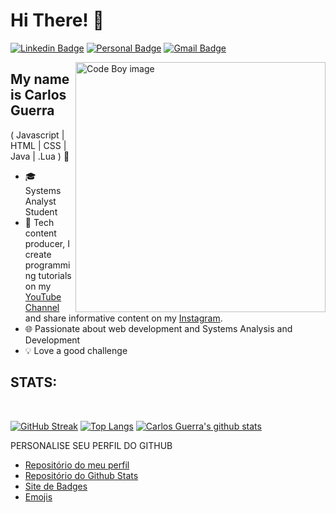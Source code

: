 
<h1>Hi There! 👋</h1>

[![Linkedin Badge](https://img.shields.io/badge/LinkedIn-0077B5?style=for-the-badge&logo=linkedin&logoColor=white&link=https://www.linkedin.com/in/carlos-guerra-4aa82714a/)](https://www.linkedin.com/in/carlos-guerra-4aa82714a/)
[![Personal Badge](https://img.shields.io/badge/website-000000?style=for-the-badge&logo=About.me&logoColor=white&link=https://www.carlosguerra.dev/)](https://carlosguerra.dev/)
[![Gmail Badge](https://img.shields.io/badge/Gmail-D14836?style=for-the-badge&logo=gmail&logoColor=white&link=mailto:carlosguerradevofc@gmail.com)](mailto:carlosguerradevofc@gmail.com)

<img align="right" alt="Code Boy image" src="https://www.carlosguerra.dev/images/header.png"  width="400px"/>

## My name is Carlos Guerra
(<!-- React JS | Next JS | Angular  |  --> Javascript | HTML | CSS <!-- | Typescript --> | Java | .Lua ) 🚀
<!-- - 👩‍💻 Software Enginner @[Itaú](https://www.itau.com.br/) -->
- 🎓 Systems Analyst Student
- 🎥 Tech content producer, I create programming tutorials on my [YouTube Channel](https://www.youtube.com/@carlosguerradev) and share informative content on my [Instagram](https://www.instagram.com/carlosguerra_ofc/).
- 🌐 Passionate about web development and Systems Analysis and Development
- 💡 Love a good challenge

<div align="left">

<h2>STATS:</h2>
</br>

[![GitHub Streak](https://github-readme-streak-stats.herokuapp.com?user=carlosguerradev&theme=transparent&date_format=j%20M%5B%20Y%5D&card_width=1124&exclude_days=Sun%2CSat&border_radius=8&border=1E2228)](https://github.com/carlosguerradev)
[![Top Langs](https://github-readme-stats.vercel.app/api/top-langs/?username=carlosguerradev&layout=compact&theme=transparent&card_width=1124&border_radius=8&border_color=1E2228)](https://github.com/carlosguerradev)
[![Carlos Guerra's github stats](https://github-readme-stats.vercel.app/api?username=carlosguerradev&count_private=true&show_icons=true&theme=transparent&card_width=1124&border_radius=8&border_color=1E2228)](https://github.com/carlosguerradev)
  
 </div>

 PERSONALISE SEU PERFIL DO GITHUB
- [Repositório do meu perfil](https://github.com/carlosguerradev/carlosguerradev)<BR/>
- [Repositório do Github Stats](https://github.com/anuraghazra/github-readme-stats)<BR/>
- [Site de Badges](https://dev.to/envoy_/150-badges-for-github-pnk)<BR/>
- [Emojis](https://emojipedia.org/)

